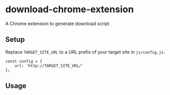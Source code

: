 # download-chrome-extension

A Chrome extension to generate download script

## Setup

Replace ```TARGET_SITE_URL``` to a URL prefix of your target site in ```js/config.js```.

```
const config = {
	url: 'http://TARGET_SITE_URL/'
};
```

## Usage



